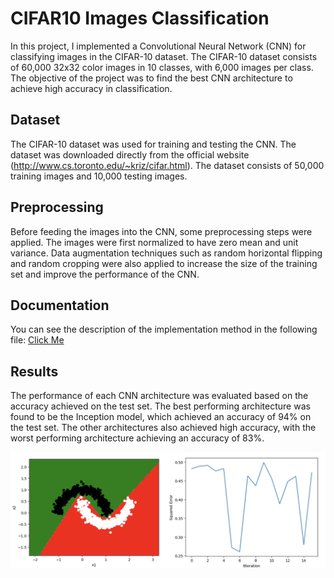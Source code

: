 
# CIFAR10 Images Classification
In this project, I implemented a Convolutional Neural Network (CNN) for classifying images in the CIFAR-10 dataset. The CIFAR-10 dataset consists of 60,000 32x32 color images in 10 classes, with 6,000 images per class. The objective of the project was to find the best CNN architecture to achieve high accuracy in classification.



## Dataset

The CIFAR-10 dataset was used for training and testing the CNN. The dataset was downloaded directly from the official website (http://www.cs.toronto.edu/~kriz/cifar.html). The dataset consists of 50,000 training images and 10,000 testing images.


## Preprocessing
Before feeding the images into the CNN, some preprocessing steps were applied. The images were first normalized to have zero mean and unit variance. Data augmentation techniques such as random horizontal flipping and random cropping were also applied to increase the size of the training set and improve the performance of the CNN.


## Documentation

You can see the description of the implementation method in the following file:
[Click Me](https://linktodocumentation)


## Results

The performance of each CNN architecture was evaluated based on the accuracy achieved on the test set. The best performing architecture was found to be the Inception model, which achieved an accuracy of 94% on the test set. The other architectures also achieved high accuracy, with the worst performing architecture achieving an accuracy of 83%.

![App Screenshot](https://github.com/kiananvari/Back-Propagation-in-Neural-Network/raw/main/Results.png)

